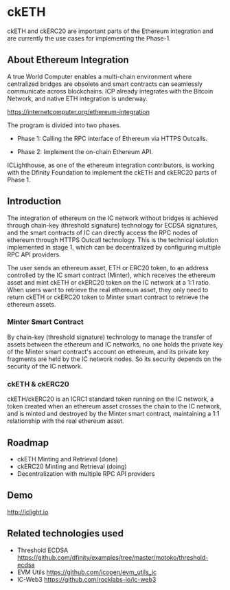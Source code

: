 # ckETH

ckETH and ckERC20 are important parts of the Ethereum integration and are currently the use cases for implementing the Phase-1.

## About Ethereum Integration

A true World Computer enables a multi-chain environment where centralized bridges are obsolete and smart contracts can seamlessly communicate across blockchains. ICP already integrates with the Bitcoin Network, and native ETH integration is underway.

https://internetcomputer.org/ethereum-integration

The program is divided into two phases.

- Phase 1: Calling the RPC interface of Ethereum via HTTPS Outcalls.

- Phase 2: Implement the on-chain Ethereum API.

ICLighthouse, as one of the ethereum integration contributors, is working with the Dfinity Foundation to implement the ckETH and ckERC20 parts of Phase 1.

## Introduction

The integration of ethereum on the IC network without bridges is achieved through chain-key (threshold signature) technology for ECDSA signatures, and the smart contracts of IC can directly access the RPC nodes of ethereum through HTTPS Outcall technology. This is the technical solution implemented in stage 1, which can be decentralized by configuring multiple RPC API providers. 

The user sends an ethereum asset, ETH or ERC20 token, to an address controlled by the IC smart contract (Minter), which receives the ethereum asset and mint ckETH or ckERC20 token on the IC network at a 1:1 ratio. When users want to retrieve the real ethereum asset, they only need to return ckETH or ckERC20 token to Minter smart contract to retrieve the ethereum assets.

### Minter Smart Contract

By chain-key (threshold signature) technology to manage the transfer of assets between the ethereum and IC networks, no one holds the private key of the Minter smart contract's account on ethereum, and its private key fragments are held by the IC network nodes. So its security depends on the security of the IC network.

### ckETH & ckERC20

ckETH/ckERC20 is an ICRC1 standard token running on the IC network, a token created when an ethereum asset crosses the chain to the IC network, and is minted and destroyed by the Minter smart contract, maintaining a 1:1 relationship with the real ethereum asset.

## Roadmap

- ckETH Minting and Retrieval (done)
- ckERC20 Minting and Retrieval (doing)
- Decentralization with multiple RPC API providers

## Demo

http://iclight.io

## Related technologies used

- Threshold ECDSA https://github.com/dfinity/examples/tree/master/motoko/threshold-ecdsa
- EVM Utils https://github.com/icopen/evm_utils_ic
- IC-Web3 https://github.com/rocklabs-io/ic-web3

